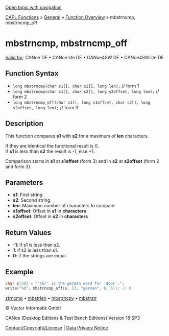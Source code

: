 [Open topic with navigation](../../../../../CANoeDEFamily.htm#Topics/CAPLFunctions/Other/Functions/CAPLfunctionMbStrnCmp.md)

[CAPL Functions](../../CAPLfunctions.md) » [General](../CAPLGeneralStartPage.md) » [Function Overview](../CAPLfunctionsGeneralOverview.md) » mbstrncmp, mbstrncmp_off

# mbstrncmp, mbstrncmp_off

[Valid for](../../../Shared/FeatureAvailability.md):  CANoe DE • CANoe:lite DE • CANoe4SW DE • CANoe4SW:lite DE

## Function Syntax

- `long mbstrncmp(char s1[], char s2[], long len);` // form 1
- `long mbstrncmp(char s1[], char s2[], long s2offset, long len);` // form 2
- `long mbstrncmp_off(char s1[], long s1offset, char s2[], long s2offset, long len);` // form 3

## Description

This function compares **s1** with **s2** for a maximum of **len** characters.

If they are identical the functional result is 0.  
If **s1** is less than **s2** the result is -1, else +1.

Comparison starts in **s1** at **s1offset** (form 3) and in **s2** at **s2offset** (form 2 and form 3).

## Parameters

- **s1**: First string
- **s2**: Second string
- **len**: Maximum number of characters to compare
- **s1offset**: Offset in **s1** in **characters**
- **s2offset**: Offset in **s2** in **characters**

## Return Values

- **-1**: if s1 is less than s2.
- **1**: if s2 is less than s1.
- **0**: if the strings are equal.

## Example

```c
char s[50] = "'Tür' is the german word for 'door'.";
write("%d", mbstrncmp_off(s, 13, "german", 0, 6)); // 0
```

[strncmp](CAPLfunctionStrnCmp.md) • [mbstrlen](CAPLfunctionMbStrLen.md) • [mbstrncpy](CAPLfunctionMbStrnCpy.md) • [mbstrstr](CAPLfunctionMbStrStr.md)

© Vector Informatik GmbH

CANoe (Desktop Editions & Test Bench Editions) Version 18 SP3

[Contact/Copyright/License](../../../Shared/ContactCopyrightLicense.md) | [Data Privacy Notice](https://www.vector.com/int/en/company/get-info/privacy-policy/)